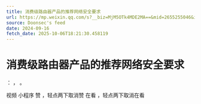 ```yaml
---
title: 消费级路由器产品的推荐网络安全要求
url: https://mp.weixin.qq.com/s?__biz=MjM5OTk4MDE2MA==&mid=2655255046&idx=4&sn=9c93ef856695b2c3cbbcb312ef7ef166
source: Doonsec's feed
date: 2024-09-16
fetch_date: 2025-10-06T18:21:30.458119
---
```


# 消费级路由器产品的推荐网络安全要求

：
，
。

视频
小程序
赞
，轻点两下取消赞
在看
，轻点两下取消在看